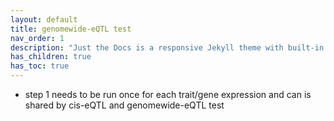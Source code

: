 ```yaml
---
layout: default
title: genomewide-eQTL test 
nav_order: 1
description: "Just the Docs is a responsive Jekyll theme with built-in search that is easily customizable and hosted on GitHub Pages."
has_children: true
has_toc: true
---
```


- step 1 needs to be run once for each trait/gene expression and can is shared by cis-eQTL and genomewide-eQTL test

